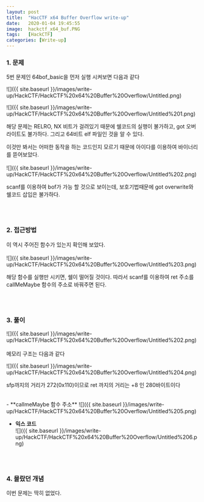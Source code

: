 ```yaml
---
layout: post
title:  "HacCTF x64 Buffer Overflow write-up"
date:   2020-01-04 19:45:55
image:  hackctf_x64_buf.PNG
tags:   [HackCTF]
categories: [Write-up]
---
```


### 1.  문제

5번 문제인 64bof_basic을 먼저 실행 시켜보면 다음과 같다

![]({{ site.baseurl }}/images/write-up/HackCTF/HackCTF%20x64%20Buffer%20Overflow/Untitled.png)

![]({{ site.baseurl }}/images/write-up/HackCTF/HackCTF%20x64%20Buffer%20Overflow/Untitled%201.png)

해당 문제는 RELRO, NX 비트가 걸려있기 때문에 쉘코드의 실행이 불가하고, got 오버라이트도 불가하다. 그리고 64비트 elf 파일인 것을 알 수 있다.

이것만 봐서는 어떠한 동작을 하는 코드인지 모르기 때문에 아이다를 이용하여 바이너리를 뜯어보았다.
<br>  
![]({{ site.baseurl }}/images/write-up/HackCTF/HackCTF%20x64%20Buffer%20Overflow/Untitled%202.png)

scanf를 이용하여 bof가 가능 할 것으로 보이는데, 보호기법때문에 got overwrite와 쉘코드 삽입은 불가하다. 

<br><br>
### 2. 접근방법

이 역시 주어진 함수가 있는지 확인해 보았다.  
<br> 
![]({{ site.baseurl }}/images/write-up/HackCTF/HackCTF%20x64%20Buffer%20Overflow/Untitled%203.png)

해당 함수를 실행만 시키면, 쉘이 떨어질 것이다. 따라서 scanf를 이용하여 ret 주소를 callMeMaybe 함수의 주소로 바꿔주면 된다.

<br><br>
### 3. 풀이

![]({{ site.baseurl }}/images/write-up/HackCTF/HackCTF%20x64%20Buffer%20Overflow/Untitled%202.png)  
<br> 
메모리 구조는 다음과 같다

![]({{ site.baseurl }}/images/write-up/HackCTF/HackCTF%20x64%20Buffer%20Overflow/Untitled%204.png)

sfp까지의 거리가 272(0x110)이므로 ret 까지의 거리는 +8 인 280바이트이다

<br>
- **callmeMaybe 함수 주소**  
![]({{ site.baseurl }}/images/write-up/HackCTF/HackCTF%20x64%20Buffer%20Overflow/Untitled%205.png)

<br>

- **익스 코드**  
![]({{ site.baseurl }}/images/write-up/HackCTF/HackCTF%20x64%20Buffer%20Overflow/Untitled%206.png)

<br><br>
### 4. 몰랐던 개념

이번 문제는 딱히 없었다.